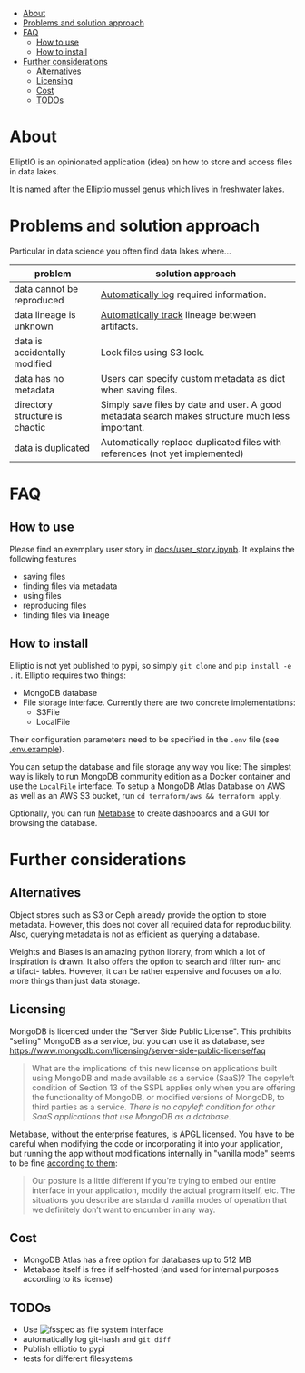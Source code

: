- [About](#about)
- [Problems and solution approach](#problems-and-solution-approach)
- [FAQ](#faq)
  - [How to use](#how-to-use)
  - [How to install](#how-to-install)
- [Further considerations](#further-considerations)
  - [Alternatives](#alternatives)
  - [Licensing](#licensing)
  - [Cost](#cost)
  - [TODOs](#todos)

# About

ElliptIO is an opinionated application (idea) on how to store and access files in data lakes.

It is named after the Elliptio mussel genus which lives in freshwater lakes.

# Problems and solution approach

Particular in data science you often find data lakes where...

| problem                        | solution approach                                                                                                               |
| ------------------------------ | ------------------------------------------------------------------------------------------------------------------------------- |
| data cannot be reproduced      | [Automatically log](https://docs.wandb.ai/guides/track/log#automatically-logged-data) required information.                     |
| data lineage is unknown        | [Automatically track](https://docs.wandb.ai/guides/artifacts/explore-and-traverse-an-artifact-graph) lineage between artifacts. |
| data is accidentally modified  | Lock files using S3 lock.                                                                                                       |
| data has no metadata           | Users can specify custom metadata as dict when saving files.                                                                    |
| directory structure is chaotic | Simply save files by date and user. A good metadata search makes structure much less important.                                 |
| data is duplicated             | Automatically replace duplicated files with references (not yet implemented)                                                    |

# FAQ

## How to use

Please find an exemplary user story in [docs/user_story.ipynb](docs/user_story.ipynb). It explains the following features

- saving files
- finding files via metadata
- using files
- reproducing files
- finding files via lineage

## How to install

Elliptio is not yet published to pypi, so simply `git clone` and `pip install -e .` it. Elliptio requires two things:

- MongoDB database
- File storage interface. Currently there are two concrete implementations:
  - S3File
  - LocalFile

Their configuration parameters need to be specified in the `.env` file (see [.env.example](.env.example)).

You can setup the database and file storage any way you like: The simplest way is likely to run MongoDB community edition as a Docker container and use the `LocalFile` interface. To setup a MongoDB Atlas Database on AWS as well as an AWS S3 bucket, run `cd terraform/aws && terraform apply`.

Optionally, you can run [Metabase](https://www.metabase.com/docs/latest/installation-and-operation/running-metabase-on-docker) to create dashboards and a GUI for browsing the database.

# Further considerations

## Alternatives

Object stores such as S3 or Ceph already provide the option to store metadata. However, this does not cover all required data for reproducibility. Also, querying metadata is not as efficient as querying a database.

Weights and Biases is an amazing python library, from which a lot of inspiration is drawn. It also offers the option to search and filter run- and artifact- tables. However, it can be rather expensive and focuses on a lot more things than just data storage.

## Licensing

MongoDB is licenced under the "Server Side Public License". This prohibits "selling" MongoDB as a service, but you can use it as database, see https://www.mongodb.com/licensing/server-side-public-license/faq

> What are the implications of this new license on applications built using MongoDB and made available as a service (SaaS)? The copyleft condition of Section 13 of the SSPL applies only when you are offering the functionality of MongoDB, or modified versions of MongoDB, to third parties as a service. _There is no copyleft condition for other SaaS applications that use MongoDB as a database._

Metabase, without the enterprise features, is APGL licensed. You have to be careful when modifying the code or incorporating it into your application, but running the app without modifications internally in "vanilla mode" seems to be fine [according to them](https://discourse.metabase.com/t/licensing-and-agpl-implicaitons-in-different-usage-scenarios/3115/5):

> Our posture is a little different if you’re trying to embed our entire interface in your application, modify the actual program itself, etc. The situations you describe are standard vanilla modes of operation that we definitely don’t want to encumber in any way.

## Cost

- MongoDB Atlas has a free option for databases up to 512 MB
- Metabase itself is free if self-hosted (and used for internal purposes according to its license)

## TODOs

- Use ![fsspec](https://github.com/fsspec) as file system interface
- automatically log git-hash and `git diff`
- Publish elliptio to pypi
- tests for different filesystems
